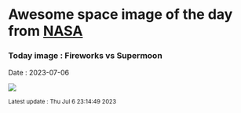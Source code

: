 
# Awesome space image of the day from [NASA](https://api.nasa.gov/)

### Today image : Fireworks vs Supermoon
Date : 2023-07-06

![](https://apod.nasa.gov/apod/image/2307/CocoaBeach_BuckMoon_Seeley-201_1100.jpg)

<small>Latest update : Thu Jul  6 23:14:49 2023</small>
        